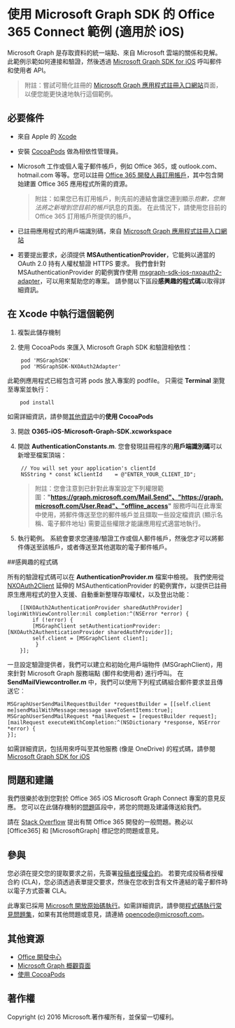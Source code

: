 # 使用 Microsoft Graph SDK 的 Office 365 Connect 範例 (適用於 iOS)

Microsoft Graph 是存取資料的統一端點、來自 Microsoft 雲端的關係和見解。 此範例示範如何連接和驗證，然後透過 [Microsoft Graph SDK for iOS](https://github.com/microsoftgraph/msgraph-sdk-ios) 呼叫郵件和使用者 API。

> 附註：嘗試可簡化註冊的 [Microsoft Graph 應用程式註冊入口網站](https://graph.microsoft.io/en-us/app-registration)頁面，以便您能更快速地執行這個範例。

## 必要條件
* 來自 Apple 的 [Xcode](https://developer.apple.com/xcode/downloads/)
* 安裝 [CocoaPods](https://guides.cocoapods.org/using/using-cocoapods.html) 做為相依性管理員。
* Microsoft 工作或個人電子郵件帳戶，例如 Office 365，或 outlook.com、hotmail.com 等等。您可以註冊 [Office 365 開發人員訂用帳戶](https://aka.ms/devprogramsignup)，其中包含開始建置 Office 365 應用程式所需的資源。

     > 附註：如果您已有訂用帳戶，則先前的連結會讓您連到顯示*抱歉，您無法將之新增到您目前的帳戶*訊息的頁面。 在此情況下，請使用您目前的 Office 365 訂用帳戶所提供的帳戶。    
* 已註冊應用程式的用戶端識別碼，來自 [Microsoft Graph 應用程式註冊入口網站](https://graph.microsoft.io/en-us/app-registration)
* 若要提出要求，必須提供 **MSAuthenticationProvider**，它能夠以適當的 OAuth 2.0 持有人權杖驗證 HTTPS 要求。 我們會針對 MSAuthenticationProvider 的範例實作使用 [msgraph-sdk-ios-nxoauth2-adapter](https://github.com/microsoftgraph/msgraph-sdk-ios-nxoauth2-adapter)，可以用來幫助您的專案。 請參閱以下區段**感興趣的程式碼**以取得詳細資訊。


## 在 Xcode 中執行這個範例

1. 複製此儲存機制
2. 使用 CocoaPods 來匯入 Microsoft Graph SDK 和驗證相依性：

        pod 'MSGraphSDK'
        pod 'MSGraphSDK-NXOAuth2Adapter'


 此範例應用程式已經包含可將 pods 放入專案的 podfile。 只需從 **Terminal** 瀏覽至專案並執行：

        pod install

   如需詳細資訊，請參閱[其他資訊](#其他資訊)中的**使用 CocoaPods**

3. 開啟 **O365-iOS-Microsoft-Graph-SDK.xcworkspace**
4. 開啟 **AuthenticationConstants.m**. 您會發現註冊程序的**用戶端識別碼**可以新增至檔案頂端：

        // You will set your application's clientId
        NSString * const kClientId    = @"ENTER_YOUR_CLIENT_ID";

    > 附註：您會注意到已針對此專案設定下列權限範圍：**"https://graph.microsoft.com/Mail.Send"、"https://graph.microsoft.com/User.Read"、"offline_access"** 服務呼叫在此專案中使用，將郵件傳送至您的郵件帳戶並且擷取一些設定檔資訊 (顯示名稱、電子郵件地址) 需要這些權限才能讓應用程式適當地執行。

5. 執行範例。 系統會要求您連接/驗證工作或個人郵件帳戶，然後您才可以將郵件傳送至該帳戶，或者傳送至其他選取的電子郵件帳戶。


##感興趣的程式碼

所有的驗證程式碼可以在 **AuthenticationProvider.m** 檔案中檢視。 我們使用從 [NXOAuth2Client](https://github.com/nxtbgthng/OAuth2Client) 延伸的 MSAuthenticationProvider 的範例實作，以提供已註冊原生應用程式的登入支援、自動重新整理存取權杖，以及登出功能：

        [[NXOAuth2AuthenticationProvider sharedAuthProvider] loginWithViewController:nil completion:^(NSError *error) {
            if (!error) {
            [MSGraphClient setAuthenticationProvider:[NXOAuth2AuthenticationProvider sharedAuthProvider]];
            self.client = [MSGraphClient client];
             }
        }];


一旦設定驗證提供者，我們可以建立和初始化用戶端物件 (MSGraphClient)，用來針對 Microsoft Graph 服務端點 (郵件和使用者) 進行呼叫。 在 **SendMailViewcontroller.m** 中，我們可以使用下列程式碼組合郵件要求並且傳送它︰

    MSGraphUserSendMailRequestBuilder *requestBuilder = [[self.client me]sendMailWithMessage:message saveToSentItems:true];    
    MSGraphUserSendMailRequest *mailRequest = [requestBuilder request];   
    [mailRequest executeWithCompletion:^(NSDictionary *response, NSError *error) {      
    }];


如需詳細資訊，包括用來呼叫至其他服務 (像是 OneDrive) 的程式碼，請參閱 [Microsoft Graph SDK for iOS](https://github.com/microsoftgraph/msgraph-sdk-ios)

## 問題和建議

我們很樂於收到您對於 Office 365 iOS Microsoft Graph Connect 專案的意見反應。 您可以在此儲存機制的[問題](https://github.com/microsoftgraph/iOS-objectivec-connect-sample/issues)區段中，將您的問題及建議傳送給我們。

請在 [Stack Overflow](http://stackoverflow.com/questions/tagged/Office365+API) 提出有關 Office 365 開發的一般問題。務必以 [Office365] 和 [MicrosoftGraph] 標記您的問題或意見。

## 參與
您必須在提交您的提取要求之前，先簽署[投稿者授權合約](https://cla.microsoft.com/)。 若要完成投稿者授權合約 (CLA)，您必須透過表單提交要求，然後在您收到含有文件連結的電子郵件時以電子方式簽署 CLA。

此專案已採用 [Microsoft 開放原始碼執行](https://opensource.microsoft.com/codeofconduct/)。如需詳細資訊，請參閱[程式碼執行常見問題集](https://opensource.microsoft.com/codeofconduct/faq/)，如果有其他問題或意見，請連絡 [opencode@microsoft.com](mailto:opencode@microsoft.com)。

## 其他資源

* [Office 開發中心](http://dev.office.com/)
* [Microsoft Graph 概觀頁面](https://graph.microsoft.io)
* [使用 CocoaPods](https://guides.cocoapods.org/using/using-cocoapods.html)

## 著作權
Copyright (c) 2016 Microsoft.著作權所有，並保留一切權利。